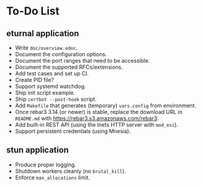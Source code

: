 To-Do List
==========

eturnal application
-------------------

- Write `doc/overview.edoc`.
- Document the configuration options.
- Document the port ranges that need to be accessible.
- Document the supported RFCs/extensions.
- Add test cases and set up CI.
- Create PID file?
- Support systemd watchdog.
- Ship init script example.
- Ship `certbot --post-hook` script.
- Add `Makefile` that generates (temporary) `vars.config` from environment.
- Once rebar3 3.14 (or newer) is stable, replace the download URL in `README.md`
  with <https://rebar3.s3.amazonaws.com/rebar3>.
- Add built-in REST API (using the Inets HTTP server with `mod_esi`).
- Support persistent credentials (using Mnesia).

stun application
----------------

- Produce proper logging.
- Shutdown workers cleanly (no `brutal_kill`).
- Enforce `max_allocations` limit.
